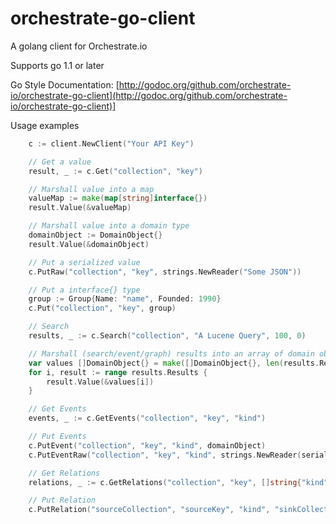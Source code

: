 orchestrate-go-client
=====================

A golang client for Orchestrate.io

Supports go 1.1 or later

Go Style Documentation:
[http://godoc.org/github.com/orchestrate-io/orchestrate-go-client](http://godoc.org/github.com/orchestrate-io/orchestrate-go-client)]

Usage examples

```go
    c := client.NewClient("Your API Key")

    // Get a value
    result, _ := c.Get("collection", "key")

    // Marshall value into a map
    valueMap := make(map[string]interface{})
    result.Value(&valueMap)

    // Marshall value into a domain type
    domainObject := DomainObject{}
    result.Value(&domainObject)

    // Put a serialized value
    c.PutRaw("collection", "key", strings.NewReader("Some JSON"))

    // Put a interface{} type
    group := Group{Name: "name", Founded: 1990}
    c.Put("collection", "key", group)

    // Search
    results, _ := c.Search("collection", "A Lucene Query", 100, 0)

    // Marshall (search/event/graph) results into an array of domain objects
    var values []DomainObject{} = make([]DomainObject{}, len(results.Results))
    for i, result := range results.Results {
        result.Value(&values[i])
    }

    // Get Events
    events, _ := c.GetEvents("collection", "key", "kind")

    // Put Events
    c.PutEvent("collection", "key", "kind", domainObject)
    c.PutEventRaw("collection", "key", "kind", strings.NewReader(serializedJson))

    // Get Relations
    relations, _ := c.GetRelations("collection", "key", []string{"kind", "kind"})

    // Put Relation
    c.PutRelation("sourceCollection", "sourceKey", "kind", "sinkCollection", "sinkKey")
```
